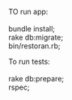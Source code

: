 TO run app:<br />
<br />
bundle install; <br />
rake db:migrate;<br />
bin/restoran.rb;<br />

To run tests:<br />
<br />
rake db:prepare;<br />
rspec;<br />
